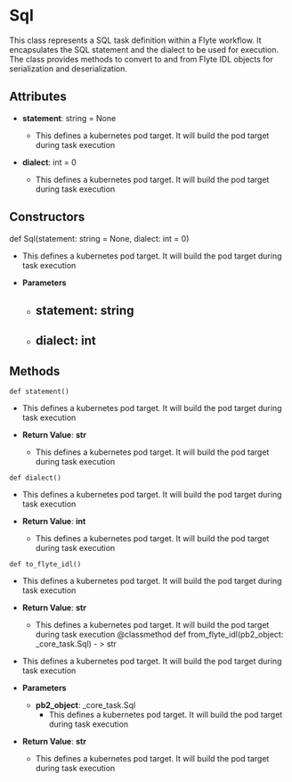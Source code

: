 # Sql

This class represents a SQL task definition within a Flyte workflow. It encapsulates the SQL statement and the dialect to be used for execution. The class provides methods to convert to and from Flyte IDL objects for serialization and deserialization.

## Attributes

- **statement**: string = None
  - This defines a kubernetes pod target. It will build the pod target during task execution

- **dialect**: int = 0
  - This defines a kubernetes pod target. It will build the pod target during task execution

## Constructors
def Sql(statement: string = None, dialect: int = 0)
-  This defines a kubernetes pod target. It will build the pod target during task execution
- **Parameters**

  - **statement**: string
    - 
  - **dialect**: int
    - 



## Methods
```@classmethod
def statement()
```
-  This defines a kubernetes pod target. It will build the pod target during task execution

- **Return Value**:
**str**
  - This defines a kubernetes pod target. It will build the pod target during task execution
```@classmethod
def dialect()
```
-  This defines a kubernetes pod target. It will build the pod target during task execution

- **Return Value**:
**int**
  - This defines a kubernetes pod target. It will build the pod target during task execution
```@classmethod
def to_flyte_idl()
```
-  This defines a kubernetes pod target. It will build the pod target during task execution

- **Return Value**:
**str**
  - This defines a kubernetes pod target. It will build the pod target during task execution
@classmethod
def from_flyte_idl(pb2_object: _core_task.Sql) - > str
-  This defines a kubernetes pod target. It will build the pod target during task execution
- **Parameters**

  - **pb2_object**: _core_task.Sql
    - This defines a kubernetes pod target. It will build the pod target during task execution

- **Return Value**:
**str**
  - This defines a kubernetes pod target. It will build the pod target during task execution
